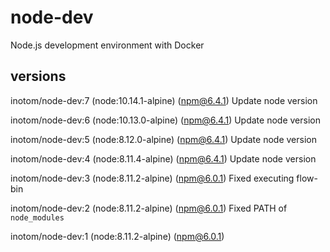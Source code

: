 # node-dev

Node.js development environment with Docker

## versions

inotom/node-dev:7 (node:10.14.1-alpine) (npm@6.4.1) Update node version

inotom/node-dev:6 (node:10.13.0-alpine) (npm@6.4.1) Update node version

inotom/node-dev:5 (node:8.12.0-alpine) (npm@6.4.1) Update node version

inotom/node-dev:4 (node:8.11.4-alpine) (npm@6.4.1) Update node version

inotom/node-dev:3 (node:8.11.2-alpine) (npm@6.0.1) Fixed executing flow-bin

inotom/node-dev:2 (node:8.11.2-alpine) (npm@6.0.1) Fixed PATH of `node_modules`

inotom/node-dev:1 (node:8.11.2-alpine) (npm@6.0.1)
